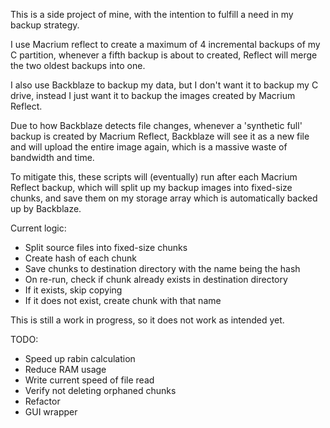 This is a side project of mine, with the intention to fulfill a need in my backup strategy.

I use Macrium reflect to create a maximum of 4 incremental backups of my C partition, whenever a fifth backup is about to created, Reflect will merge the two oldest backups into one.

I also use Backblaze to backup my data, but I don't want it to backup my C drive, instead I just want it to backup the images created by Macrium Reflect.

Due to how Backblaze detects file changes, whenever a 'synthetic full' backup is created by Macrium Reflect, Backblaze will see it as a new file and will upload the entire image again, which is a massive waste of bandwidth and time.

To mitigate this, these scripts will (eventually) run after each Macrium Reflect backup, which will split up my backup images into fixed-size chunks, and save them on my storage array which is automatically backed up by Backblaze.

Current logic:
- Split source files into fixed-size chunks
- Create hash of each chunk
- Save chunks to destination directory with the name being the hash
- On re-run, check if chunk already exists in destination directory
- If it exists, skip copying
- If it does not exist, create chunk with that name

This is still a work in progress, so it does not work as intended yet.

TODO:
- Speed up rabin calculation
- Reduce RAM usage
- Write current speed of file read
- Verify not deleting orphaned chunks
- Refactor
- GUI wrapper
